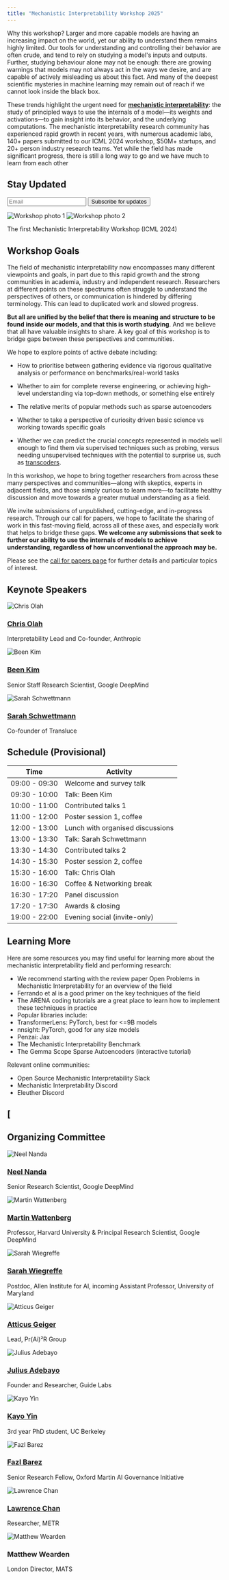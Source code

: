 ```yaml
---
title: "Mechanistic Interpretability Workshop 2025"
---
```


Why this workshop?
Larger and more capable models are having an increasing impact on the world, yet our ability to understand them remains highly limited. Our tools for understanding and controlling their behavior are often crude, and tend to rely on studying a model's inputs and outputs. Further, studying behaviour alone may not be enough: there are growing warnings that models may not always act in the ways we desire, and are capable of actively misleading us about this fact. And many of the deepest scientific mysteries in machine learning may remain out of reach if we cannot look inside the black box.

These trends highlight the urgent need for [**mechanistic interpretability**](https://arxiv.org/abs/2501.16496): the study of principled ways to use the internals of a model—its weights and activations—to gain insight into its behavior, and the underlying computations. The mechanistic interpretability research community has experienced rapid growth in recent years, with numerous academic labs, 140+ papers submitted to our ICML 2024 workshop, $50M+ startups, and 20+ person industry research teams. Yet while the field has made significant progress, there is still a long way to go and we have much to learn from each other

## 

<div class="embedded-signup">
  <h2>Stay Updated</h2>
  <div class="mailing-list-form">
    <form action="https://buttondown.com/api/emails/embed-subscribe/mechinterpworkshop"
          method="post" target="popupwindow"
          onsubmit="window.open('https://buttondown.com/mechinterpworkshop', 'popupwindow')"
          class="embeddable-buttondown-form">
      <input type="email" name="email" placeholder="Email" required />
      <input type="submit" value="Subscribe for updates" />
    </form>
  </div>
</div>


<div class="image-pair">
<img src="/img/conference-pic.jpg " alt="Workshop photo 1">
<img src="/img/rooftop-pic.jpg " alt="Workshop photo 2">
</div>
<p class="image-caption">The first Mechanistic  Interpretability Workshop (ICML 2024)</p>

## Workshop Goals

The field of mechanistic interpretability now encompasses many different viewpoints and goals, in part due to this rapid growth and the strong communities in academia, industry and independent research. Researchers at different points on these spectrums often struggle to understand the perspectives of others, or communication is hindered by differing terminology. This can lead to duplicated work and slowed progress.

**But all are unified by the belief that there is meaning and structure to be found inside our models, and that this is worth studying**. And we believe that all have valuable insights to share. A key goal of this workshop is to bridge gaps between these perspectives and communities.


We hope to explore points of active debate including:

* How to prioritise between gathering evidence via rigorous qualitative analysis or performance on benchmarks/real-world tasks

* Whether to aim for complete reverse engineering, or achieving high-level understanding via top-down methods, or something else entirely

* The relative merits of popular methods such as sparse autoencoders

* Whether to take a perspective of curiosity driven basic science vs working towards specific goals

* Whether we can predict the crucial concepts represented in models well enough to find them via supervised techniques such as probing, versus needing unsupervised techniques with the potential to surprise us, such as [transcoders](https://transformer-circuits.pub/2025/attribution-graphs/biology.html).

In this workshop, we hope to bring together researchers from across these many perspectives and communities—along with skeptics, experts in adjacent fields, and those simply curious to learn more—to facilitate healthy discussion and move towards a greater mutual understanding as a field.

We invite submissions of unpublished, cutting-edge, and in-progress research. Through our call for papers, we hope to facilitate the sharing of work in this fast-moving field, across all of these axes, and especially work that helps to bridge these gaps. **We welcome any submissions that seek to further our ability to use the internals of models to achieve understanding, regardless of how unconventional the approach may be.**

Please see the [call for papers page](https://mechinterpworkshop.com/cfp/) for further details and particular topics of interest.

<section class="embedded-speakers">
<h2>Keynote Speakers</h2>
<div class="speakers">
  <div class="speaker">
    <img src="/img/chrisolah.jpeg" alt="Chris Olah" />
    <div>
      <h3><a href="https://colah.github.io/about.html">Chris Olah</a></h3>
      <p>Interpretability Lead and Co-founder, Anthropic</p>
    </div>
  </div>
  <div class="speaker">
    <img src="/img/beenkim.jpeg" alt="Been Kim" />
    <div>
      <h3><a href="https://beenkim.github.io/">Been Kim</a></h3>
      <p>Senior Staff Research Scientist, Google DeepMind</p>
    </div>
  </div>
  <div class="speaker">
    <img src="/img/sarahschwettmann.jpeg" alt="Sarah Schwettmann" />
    <div>
      <h3><a href="https://cogconfluence.com/">Sarah Schwettmann</a></h3>
      <p>Co-founder of Transluce</p>
    </div>
  </div>
</div>
</section>


<section class="embedded-schedule">
<h2>Schedule (Provisional)</h2>
<table>
<thead>
<tr>
<th>Time</th>
<th>Activity</th>
</tr>
</thead>
<tbody>
<tr><td>09:00 - 09:30</td><td>Welcome and survey talk</td></tr>
<tr><td>09:30 - 10:00</td><td>Talk: Been Kim</td></tr>
<tr><td>10:00 - 11:00</td><td>Contributed talks 1</td></tr>
<tr><td>11:00 - 12:00</td><td>Poster session 1, coffee</td></tr>
<tr><td>12:00 - 13:00</td><td>Lunch with organised discussions</td></tr>
<tr><td>13:00 - 13:30</td><td>Talk: Sarah Schwettmann</td></tr>
<tr><td>13:30 - 14:30</td><td>Contributed talks 2</td></tr>
<tr><td>14:30 - 15:30</td><td>Poster session 2, coffee</td></tr>
<tr><td>15:30 - 16:00</td><td>Talk: Chris Olah</td></tr>
<tr><td>16:00 - 16:30</td><td>Coffee & Networking break</td></tr>
<tr><td>16:30 - 17:20</td><td>Panel discussion</td></tr>
<tr><td>17:20 - 17:30</td><td>Awards & closing</td></tr>
<tr><td>19:00 - 22:00</td><td>Evening social (invite-only)</td></tr>
</tbody>
</table>
</section>


## Learning More

Here are some resources you may find useful for learning more about the mechanistic interpretability field and performing research:
* We recommend starting with the review paper Open Problems in Mechanistic Interpretability for an overview of the field
* Ferrando et al is a good primer on the key techniques of the field
* The ARENA coding tutorials are a great place to learn how to implement these techniques in practice
* Popular libraries include:
* TransformerLens: PyTorch, best for <=9B models
* nnsight: PyTorch, good for any size models
* Penzai: Jax
* The Mechanistic Interpretability Benchmark
* The Gemma Scope Sparse Autoencoders (interactive tutorial)


Relevant online communities:
* Open Source Mechanistic Interpretability Slack
* Mechanistic Interpretability Discord
* Eleuther Discord


## [

<section class="embedded-organizers">
<h2>Organizing Committee</h2>
<div class="organizers speakers">
  <div class="speaker">
    <img src="/img/neelnanda.jpeg" alt="Neel Nanda" />
    <div>
      <h3><a href="https://www.neelnanda.io/about">Neel Nanda</a></h3>
      <p>Senior Research Scientist, Google DeepMind</p>
    </div>
  </div>
  <div class="speaker">
    <img src="/img/martinwattenberg.png" alt="Martin Wattenberg" />
    <div>
      <h3><a href="https://www.bewitched.com">Martin Wattenberg</a></h3>
      <p>Professor, Harvard University & Principal Research Scientist, Google DeepMind</p>
    </div>
  </div>
  <div class="speaker">
    <img src="/img/sarahwiegreffe.jpeg" alt="Sarah Wiegreffe" />
    <div>
      <h3><a href="https://sarahwie.github.io/">Sarah Wiegreffe</a></h3>
      <p>Postdoc, Allen Institute for AI, incoming Assistant Professor, University of Maryland</p>
    </div>
  </div>
  <div class="speaker">
    <img src="/img/atticusgeiger.jpeg" alt="Atticus Geiger" />
    <div>
      <h3><a href="https://atticusg.github.io/">Atticus Geiger</a></h3>
      <p>Lead, Pr(Ai)²R Group</p>
    </div>
  </div>
  <div class="speaker">
    <img src="/img/juliusadebayo.jpeg" alt="Julius Adebayo" />
    <div>
      <h3><a href="https://juliusadebayo.com">Julius Adebayo</a></h3>
      <p>Founder and Researcher, Guide Labs</p>
    </div>
  </div>
  <div class="speaker">
    <img src="/img/kayoyin.jpeg" alt="Kayo Yin" />
    <div>
      <h3><a href="https://kayoyin.github.io/">Kayo Yin</a></h3>
      <p>3rd year PhD student, UC Berkeley</p>
    </div>
  </div>
  <div class="speaker">
    <img src="/img/fazlbarez.jpeg" alt="Fazl Barez" />
    <div>
      <h3><a href="https://fbarez.github.io/">Fazl Barez</a></h3>
      <p>Senior Research Fellow, Oxford Martin AI Governance Initiative</p>
    </div>
  </div>
  <div class="speaker">
    <img src="/img/lawrencechan.jpeg" alt="Lawrence Chan" />
    <div>
      <h3><a href="https://chanlawrence.me/">Lawrence Chan</a></h3>
      <p>Researcher, METR</p>
    </div>
  </div>
  <div class="speaker">
    <img src="/img/matthewwearden.jpeg" alt="Matthew Wearden" />
    <div>
      <h3>Matthew Wearden</h3>
      <p>London Director, MATS</p>
    </div>
  </div>
</div>
</section>